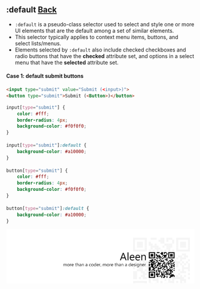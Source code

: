 ## :default [**Back**](./../pseudoClass.md)

- `:default` is a pseudo-class selector used to select and style one or more UI elements that are the default among a set of similar elements.
- This selector typically applies to context menu items, buttons, and select lists/menus.
- Elements selected by `:default` also include checked checkboxes and radio buttons that have the **checked** attribute set, and options in a select menu that have the **selected** attribute set. 

#### Case 1: default submit buttons

```html
<input type="submit" value="Submit (<input>)">
<button type="submit">Submit (<Button>)</button>
```

```css
input[type="submit"] {
    color: #fff;
    border-radius: 4px;
    background-color: #f0f0f0;
}

input[type="submit"]:default {
    background-color: #a10000;
}

button[type="submit"] {
    color: #fff;
    border-radius: 4px;
    background-color: #f0f0f0;
}

button[type="submit"]:default {
    background-color: #a10000;
}
```

<a href="http://aleen42.github.io/" target="_blank" ><img src="./../../../pic/tail.gif"></a>